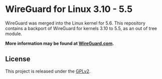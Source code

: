 # WireGuard for Linux 3.10 - 5.5

WireGuard was merged into the Linux kernel for 5.6. This repository contains a backport of WireGuard for kernels 3.10 to 5.5, as an out of tree module.

**More information may be found at [WireGuard.com](https://www.wireguard.com/).**

## License

This project is released under the [GPLv2](COPYING).
